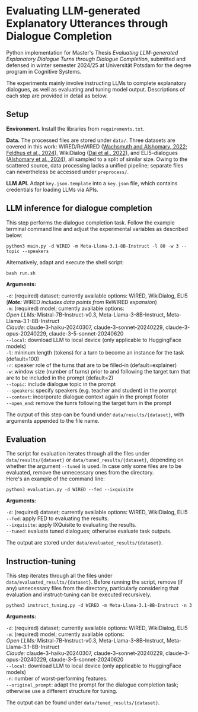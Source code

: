 # Evaluating LLM-generated Explanatory Utterances through Dialogue Completion

Python implementation for Master's Thesis *Evaluating LLM-generated Explanatory Dialogue Turns through Dialogue Completion*, submitted and defensed in winter semester 2024/25 at Universität Potsdam for the degree program in Cognitive Systems.

The experiments mainly involve instructing LLMs to complete explanatory dialogues, as well as evaluating and tuning model output. Descriptions of each step are provided in detail as below.

## Setup

**Environment.** Install the libraries from `requirements.txt`.</br>

**Data.** The processed files are stored under `data/`. Three datasets are covered in this work: WIRED/ReWIRED ([Wachsmuth and Alshomary, 2022](https://aclanthology.org/2022.coling-1.27/); [Feldhus et al., 2024](https://dl.acm.org/doi/10.1145/3677525.3678665)), WikiDialog ([Dai et al., 2022](https://proceedings.mlr.press/v162/dai22a.html)), and ELI5-dialogues ([Alshomary et al., 2024](https://aclanthology.org/2024.lrec-main.1007/)), all sampled to a split of similar size. Owing to the scattered source, data processing lacks a unified pipeline; separate files can nevertheless be accessed under `preprocess/`.</br>

**LLM API.** Adapt `key.json.template` into a `key.json` file, which contains credentials for loading LLMs via APIs. </br>

## LLM inference for dialogue completion

This step performs the dialogue completion task. Follow the example terminal command line and adjust the experimental variables as described below:

```
python3 main.py -d WIRED -m Meta-Llama-3.1-8B-Instruct -l 80 -w 3 --topic --speakers
```

Alternatively, adapt and execute the shell script:

```
bash run.sh
```

**Arguments:**

`-d`: (required) dataset; currently available options: WIRED, WikiDialog, ELI5 (__*Note:*__ WIRED *includes data points from* ReWIRED *expansion*)</br>
`-m`: (required) model; currently available options:
</br>*Open LLMs:* Mistral-7B-Instruct-v0.3, Meta-Llama-3-8B-Instruct, Meta-Llama-3.1-8B-Instruct
</br>*Claude:* claude-3-haiku-20240307, claude-3-sonnet-20240229, claude-3-opus-20240229, claude-3-5-sonnet-20240620</br>
`--local`: download LLM to local device (only applicable to HuggingFace models)</br>
`-l`: mininum length (tokens) for a turn to become an instance for the task (default=100)</br>
`-r`: speaker role of the turns that are to be filled-in (default=explainer)</br>
`-w`: window size (number of turns) prior to and following the target turn that are to be included in the prompt (default=2)</br>
`--topic`: include dialogue topic in the prompt</br>
`--speakers`: specify speakers (e.g. teacher and student) in the prompt</br>
`--context`: incorporate dialogue context again in the prompt footer</br>
`--open_end`: remove the tunrs following the target turn in the prompt</br>

The output of this step can be found under `data/results/{dataset}`, with arguments appended to the file name.

## Evaluation

The script for evaluation iterates through all the files under `data/results/{dataset}` or `data/tuned_results/{dataset}`, depending on whether the argument `--tuned` is used. In case only some files are to be evaluated, remove the unnecessary ones from the directory.</br>
Here's an example of the command line:

```
python3 evaluation.py -d WIRED --fed --ixquisite
```

**Arguments:**

`-d`: (required) dataset; currently available options: WIRED, WikiDialog, ELI5</br>
`--fed`: apply FED to evaluating the results.</br>
`--ixquisite`: apply IXQuisite to evaluating the results.</br>
`--tuned`: evaluate tuned dialogues; otherwise evaluate task outputs.</br>

The output are stored under `data/evaluated_results/{dataset}`.

## Instruction-tuning

This step iterates through all the files under `data/evaluated_results/{dataset}`. Before running the script, remove (if any) unnecessary files from the directory, particularly considering that evaluation and instruct-tuning can be executed recursively.

```
python3 instruct_tuning.py -d WIRED -m Meta-Llama-3.1-8B-Instruct -n 3
```

**Arguments:**

`-d`: (required) dataset; currently available options: WIRED, WikiDialog, ELI5</br>
`-m`: (required) model; currently available options:
</br>*Open LLMs:* Mistral-7B-Instruct-v0.3, Meta-Llama-3-8B-Instruct, Meta-Llama-3.1-8B-Instruct
</br>*Claude:* claude-3-haiku-20240307, claude-3-sonnet-20240229, claude-3-opus-20240229, claude-3-5-sonnet-20240620</br>
`--local`: download LLM to local device (only applicable to HuggingFace models)</br>
`-n`: number of worst-performing features.</br>
`--original_prompt`: adapt the prompt for the dialogue completion task; otherwise use a different structure for tuning.</br>

The output can be found under `data/tuned_results/{dataset}`.